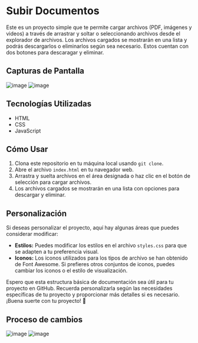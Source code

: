 
# Subir Documentos

Este es un proyecto simple que te permite cargar archivos (PDF, imágenes y videos) a través de arrastrar y soltar o seleccionando archivos desde el explorador de archivos. Los archivos cargados se mostrarán en una lista y podrás descargarlos o eliminarlos según sea necesario. Estos cuentan con dos botones para descaragar y eliminar.

## Capturas de Pantalla

![image](https://github.com/GianeCR/file/assets/125288026/e8bb8207-04a2-4742-a338-5ddb5c11f09d)
![image](https://github.com/GianeCR/file/assets/125288026/75a9a7b4-3e8f-46c8-9cef-3373b36bf812)

## Tecnologías Utilizadas

- HTML
- CSS
- JavaScript

## Cómo Usar

1. Clona este repositorio en tu máquina local usando `git clone`.
2. Abre el archivo `index.html` en tu navegador web.
3. Arrastra y suelta archivos en el área designada o haz clic en el botón de selección para cargar archivos.
4. Los archivos cargados se mostrarán en una lista con opciones para descargar y eliminar.

## Personalización

Si deseas personalizar el proyecto, aquí hay algunas áreas que puedes considerar modificar:

- **Estilos:** Puedes modificar los estilos en el archivo `styles.css` para que se adapten a tu preferencia visual.
- **Iconos:** Los iconos utilizados para los tipos de archivo se han obtenido de Font Awesome. Si prefieres otros conjuntos de iconos, puedes cambiar los iconos o el estilo de visualización.

Espero que esta estructura básica de documentación sea útil para tu proyecto en GitHub. Recuerda personalizarla según las necesidades específicas de tu proyecto y proporcionar más detalles si es necesario. ¡Buena suerte con tu proyecto! 🚀

## Proceso de cambios
![image](https://github.com/GianeCR/file/assets/125288026/75e13b19-4052-4e82-94ba-0c1f5c570e15)
![image](https://github.com/GianeCR/file/assets/125288026/11f85c62-91bf-4447-a772-c08802844e4b)

